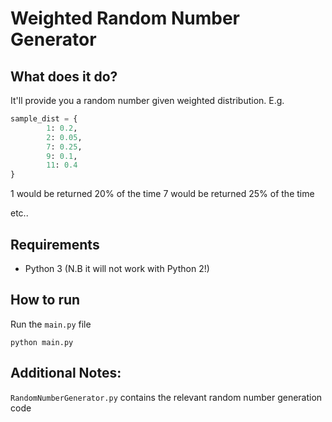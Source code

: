 # Weighted Random Number Generator

## What does it do?
It'll provide you a random number given weighted distribution.
E.g.
```python
sample_dist = {
        1: 0.2,
        2: 0.05,
        7: 0.25,
        9: 0.1,
        11: 0.4
}
```
1 would be returned 20% of the time
7 would be returned 25% of the time

etc..

## Requirements
- Python 3 (N.B it will not work with Python 2!)

## How to run
Run the `main.py` file
```shell
python main.py
```

## Additional Notes:
`RandomNumberGenerator.py` contains the relevant random number generation code